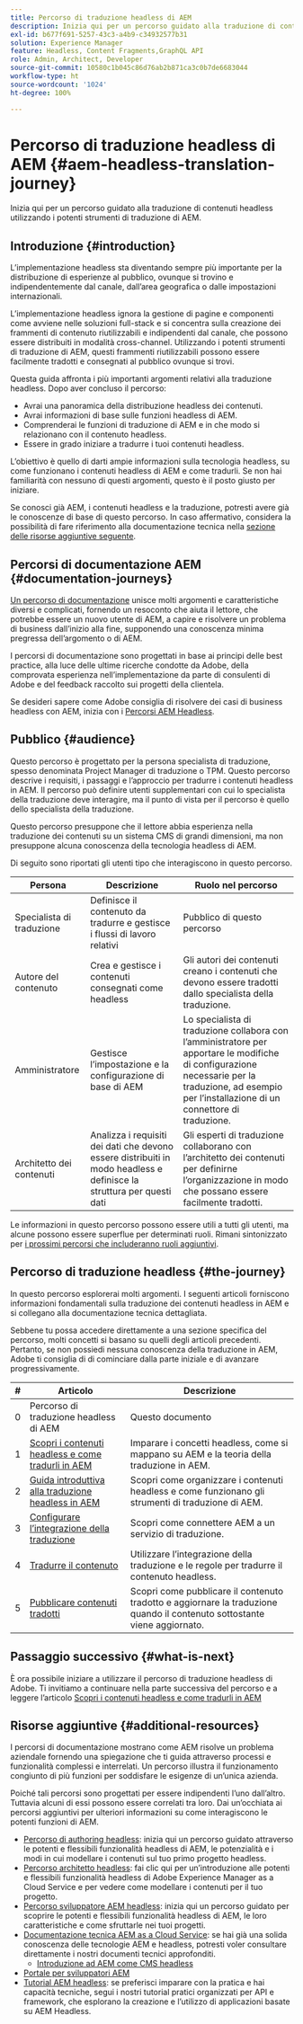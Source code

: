 ```yaml
---
title: Percorso di traduzione headless di AEM
description: Inizia qui per un percorso guidato alla traduzione di contenuti headless utilizzando i potenti strumenti di traduzione di AEM.
exl-id: b677f691-5257-43c3-a4b9-c34932577b31
solution: Experience Manager
feature: Headless, Content Fragments,GraphQL API
role: Admin, Architect, Developer
source-git-commit: 10580c1b045c86d76ab2b871ca3c0b7de6683044
workflow-type: ht
source-wordcount: '1024'
ht-degree: 100%

---
```


# Percorso di traduzione headless di AEM {#aem-headless-translation-journey}

Inizia qui per un percorso guidato alla traduzione di contenuti headless utilizzando i potenti strumenti di traduzione di AEM.

## Introduzione {#introduction}

L’implementazione headless sta diventando sempre più importante per la distribuzione di esperienze al pubblico, ovunque si trovino e indipendentemente dal canale, dall’area geografica o dalle impostazioni internazionali.

L’implementazione headless ignora la gestione di pagine e componenti come avviene nelle soluzioni full-stack e si concentra sulla creazione dei frammenti di contenuto riutilizzabili e indipendenti dal canale, che possono essere distribuiti in modalità cross-channel. Utilizzando i potenti strumenti di traduzione di AEM, questi frammenti riutilizzabili possono essere facilmente tradotti e consegnati al pubblico ovunque si trovi.

Questa guida affronta i più importanti argomenti relativi alla traduzione headless. Dopo aver concluso il percorso:

* Avrai una panoramica della distribuzione headless dei contenuti.
* Avrai informazioni di base sulle funzioni headless di AEM.
* Comprenderai le funzioni di traduzione di AEM e in che modo si relazionano con il contenuto headless.
* Essere in grado iniziare a tradurre i tuoi contenuti headless.

L’obiettivo è quello di darti ampie informazioni sulla tecnologia headless, su come funzionano i contenuti headless di AEM e come tradurli. Se non hai familiarità con nessuno di questi argomenti, questo è il posto giusto per iniziare.

Se conosci già AEM, i contenuti headless e la traduzione, potresti avere già le conoscenze di base di questo percorso. In caso affermativo, considera la possibilità di fare riferimento alla documentazione tecnica nella [sezione delle risorse aggiuntive seguente](#additional-resources).

## Percorsi di documentazione AEM {#documentation-journeys}

[Un percorso di documentazione](/help/journey-documentation/documentation-journeys.md) unisce molti argomenti e caratteristiche diversi e complicati, fornendo un resoconto che aiuta il lettore, che potrebbe essere un nuovo utente di AEM, a capire e risolvere un problema di business dall’inizio alla fine, supponendo una conoscenza minima pregressa dell’argomento o di AEM.

I percorsi di documentazione sono progettati in base ai principi delle best practice, alla luce delle ultime ricerche condotte da Adobe, della comprovata esperienza nell’implementazione da parte di consulenti di Adobe e del feedback raccolto sui progetti della clientela.

Se desideri sapere come Adobe consiglia di risolvere dei casi di business headless con AEM, inizia con i [Percorsi AEM Headless](/help/journey-documentation/documentation-journeys.md).

## Pubblico {#audience}

Questo percorso è progettato per la persona specialista di traduzione, spesso denominata Project Manager di traduzione o TPM. Questo percorso descrive i requisiti, i passaggi e l’approccio per tradurre i contenuti headless in AEM. Il percorso può definire utenti supplementari con cui lo specialista della traduzione deve interagire, ma il punto di vista per il percorso è quello dello specialista della traduzione.

Questo percorso presuppone che il lettore abbia esperienza nella traduzione dei contenuti su un sistema CMS di grandi dimensioni, ma non presuppone alcuna conoscenza della tecnologia headless di AEM.

Di seguito sono riportati gli utenti tipo che interagiscono in questo percorso.

| Persona | Descrizione | Ruolo nel percorso |
|---|---|---|
| Specialista di traduzione | Definisce il contenuto da tradurre e gestisce i flussi di lavoro relativi | Pubblico di questo percorso |
| Autore del contenuto | Crea e gestisce i contenuti consegnati come headless | Gli autori dei contenuti creano i contenuti che devono essere tradotti dallo specialista della traduzione. |
| Amministratore | Gestisce l’impostazione e la configurazione di base di AEM | Lo specialista di traduzione collabora con l’amministratore per apportare le modifiche di configurazione necessarie per la traduzione, ad esempio per l’installazione di un connettore di traduzione. |
| Architetto dei contenuti | Analizza i requisiti dei dati che devono essere distribuiti in modo headless e definisce la struttura per questi dati | Gli esperti di traduzione collaborano con l’architetto dei contenuti per definirne l’organizzazione in modo che possano essere facilmente tradotti. |

Le informazioni in questo percorso possono essere utili a tutti gli utenti, ma alcune possono essere superflue per determinati ruoli. Rimani sintonizzato per [i prossimi percorsi che includeranno ruoli aggiuntivi](/help/journey-documentation/documentation-journeys.md#journeys).

## Percorso di traduzione headless {#the-journey}

In questo percorso esplorerai molti argomenti. I seguenti articoli forniscono informazioni fondamentali sulla traduzione dei contenuti headless in AEM e si collegano alla documentazione tecnica dettagliata.

Sebbene tu possa accedere direttamente a una sezione specifica del percorso, molti concetti si basano su quelli degli articoli precedenti. Pertanto, se non possiedi nessuna conoscenza della traduzione in AEM, Adobe ti consiglia di di cominciare dalla parte iniziale e di avanzare progressivamente.

| # | Articolo | Descrizione |
|---|---|---|
| 0 | Percorso di traduzione headless di AEM | Questo documento |
| 1 | [Scopri i contenuti headless e come tradurli in AEM](learn-about.md) | Imparare i concetti headless, come si mappano su AEM e la teoria della traduzione in AEM. |
| 2 | [Guida introduttiva alla traduzione headless in AEM](getting-started.md) | Scopri come organizzare i contenuti headless e come funzionano gli strumenti di traduzione di AEM. |
| 3 | [Configurare l’integrazione della traduzione](configure-connector.md) | Scopri come connettere AEM a un servizio di traduzione. |
| 4 | [Tradurre il contenuto](translate-content.md) | Utilizzare l’integrazione della traduzione e le regole per tradurre il contenuto headless. |
| 5 | [Pubblicare contenuti tradotti](publish-content.md) | Scopri come pubblicare il contenuto tradotto e aggiornare la traduzione quando il contenuto sottostante viene aggiornato. |

## Passaggio successivo {#what-is-next}

È ora possibile iniziare a utilizzare il percorso di traduzione headless di Adobe. Ti invitiamo a continuare nella parte successiva del percorso e a leggere l’articolo [Scopri i contenuti headless e come tradurli in AEM](learn-about.md)

## Risorse aggiuntive {#additional-resources}

I percorsi di documentazione mostrano come AEM risolve un problema aziendale fornendo una spiegazione che ti guida attraverso processi e funzionalità complessi e interrelati. Un percorso illustra il funzionamento congiunto di più funzioni per soddisfare le esigenze di un’unica azienda.

Poiché tali percorsi sono progettati per essere indipendenti l’uno dall’altro. Tuttavia alcuni di essi possono essere correlati tra loro. Dai un’occhiata ai percorsi aggiuntivi per ulteriori informazioni su come interagiscono le potenti funzioni di AEM.

* [Percorso di authoring headless](/help/journey-headless/author/overview.md): inizia qui un percorso guidato attraverso le potenti e flessibili funzionalità headless di AEM, le potenzialità e i modi in cui modellare i contenuti sul tuo primo progetto headless.
* [Percorso architetto headless](/help/journey-headless/architect/overview.md): fai clic qui per un’introduzione alle potenti e flessibili funzionalità headless di Adobe Experience Manager as a Cloud Service e per vedere come modellare i contenuti per il tuo progetto.
* [Percorso sviluppatore AEM headless](/help/journey-headless/developer/overview.md): inizia qui un percorso guidato per scoprire le potenti e flessibili funzionalità headless di AEM, le loro caratteristiche e come sfruttarle nei tuoi progetti.
* [Documentazione tecnica AEM as a Cloud Service](https://experienceleague.adobe.com/docs/experience-manager-cloud-service.html?lang=it): se hai già una solida conoscenza delle tecnologie AEM e headless, potresti voler consultare direttamente i nostri documenti tecnici approfonditi.
   * [Introduzione ad AEM come CMS headless](/help/headless/introduction.md)
* [Portale per sviluppatori AEM](https://experienceleague.adobe.com/landing/experience-manager/headless/developer.html?lang=it)
* [Tutorial AEM headless](https://experienceleague.adobe.com/docs/experience-manager-learn/getting-started-with-aem-headless/overview.html?lang=it): se preferisci imparare con la pratica e hai capacità tecniche, segui i nostri tutorial pratici organizzati per API e framework, che esplorano la creazione e l’utilizzo di applicazioni basate su AEM Headless.
